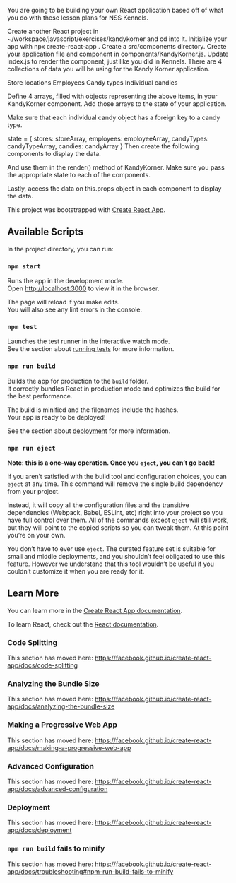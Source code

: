You are going to be building your own React application based off of what you do with these lesson plans for NSS Kennels.

Create another React project in ~/workspace/javascript/exercises/kandykorner and cd into it.
Initialize your app with npx create-react-app .
Create a src/components directory.
Create your application file and component in components/KandyKorner.js.
Update index.js to render the <KandyKorner /> component, just like you did in Kennels.
There are 4 collections of data you will be using for the Kandy Korner application.

Store locations
Employees
Candy types
Individual candies

Define 4 arrays, filled with objects representing the above items, in your KandyKorner component. Add those arrays to the state of your application.

Make sure that each individual candy object has a foreign key to a candy type.

state = {
    stores: storeArray,
    employees: employeeArray,
    candyTypes: candyTypeArray,
    candies: candyArray
}
Then create the following components to display the data.

<StoreList />
<EmployeeList />
<CandyList />
And use them in the render() method of KandyKorner. Make sure you pass the appropriate state to each of the components.

Lastly, access the data on this.props object in each component to display the data.

This project was bootstrapped with [Create React App](https://github.com/facebook/create-react-app).

## Available Scripts

In the project directory, you can run:

### `npm start`

Runs the app in the development mode.<br>
Open [http://localhost:3000](http://localhost:3000) to view it in the browser.

The page will reload if you make edits.<br>
You will also see any lint errors in the console.

### `npm test`

Launches the test runner in the interactive watch mode.<br>
See the section about [running tests](https://facebook.github.io/create-react-app/docs/running-tests) for more information.

### `npm run build`

Builds the app for production to the `build` folder.<br>
It correctly bundles React in production mode and optimizes the build for the best performance.

The build is minified and the filenames include the hashes.<br>
Your app is ready to be deployed!

See the section about [deployment](https://facebook.github.io/create-react-app/docs/deployment) for more information.

### `npm run eject`

**Note: this is a one-way operation. Once you `eject`, you can’t go back!**

If you aren’t satisfied with the build tool and configuration choices, you can `eject` at any time. This command will remove the single build dependency from your project.

Instead, it will copy all the configuration files and the transitive dependencies (Webpack, Babel, ESLint, etc) right into your project so you have full control over them. All of the commands except `eject` will still work, but they will point to the copied scripts so you can tweak them. At this point you’re on your own.

You don’t have to ever use `eject`. The curated feature set is suitable for small and middle deployments, and you shouldn’t feel obligated to use this feature. However we understand that this tool wouldn’t be useful if you couldn’t customize it when you are ready for it.

## Learn More

You can learn more in the [Create React App documentation](https://facebook.github.io/create-react-app/docs/getting-started).

To learn React, check out the [React documentation](https://reactjs.org/).

### Code Splitting

This section has moved here: https://facebook.github.io/create-react-app/docs/code-splitting

### Analyzing the Bundle Size

This section has moved here: https://facebook.github.io/create-react-app/docs/analyzing-the-bundle-size

### Making a Progressive Web App

This section has moved here: https://facebook.github.io/create-react-app/docs/making-a-progressive-web-app

### Advanced Configuration

This section has moved here: https://facebook.github.io/create-react-app/docs/advanced-configuration

### Deployment

This section has moved here: https://facebook.github.io/create-react-app/docs/deployment

### `npm run build` fails to minify

This section has moved here: https://facebook.github.io/create-react-app/docs/troubleshooting#npm-run-build-fails-to-minify

